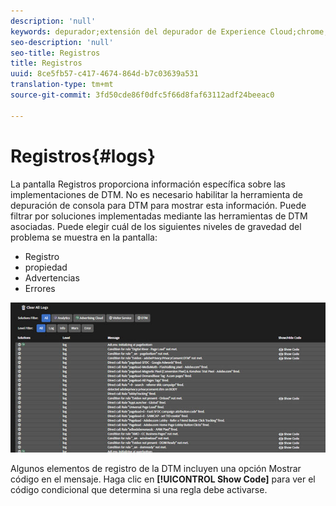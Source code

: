 ```yaml
---
description: 'null'
keywords: depurador;extensión del depurador de Experience Cloud;chrome;extensión;registros
seo-description: 'null'
seo-title: Registros
title: Registros
uuid: 8ce5fb57-c417-4674-864d-b7c03639a531
translation-type: tm+mt
source-git-commit: 3fd50cde86f0dfc5f66d8faf63112adf24beeac0

---
```



# Registros{#logs}

La pantalla Registros proporciona información específica sobre las implementaciones de DTM. No es necesario habilitar la herramienta de depuración de consola para DTM para mostrar esta información. Puede filtrar por soluciones implementadas mediante las herramientas de DTM asociadas. Puede elegir cuál de los siguientes niveles de gravedad del problema se muestra en la pantalla:

* Registro
* propiedad
* Advertencias
* Errores

![](assets/logs.jpg)

Algunos elementos de registro de la DTM incluyen una opción Mostrar código en el mensaje. Haga clic en **[!UICONTROL Show Code]** para ver el código condicional que determina si una regla debe activarse.
